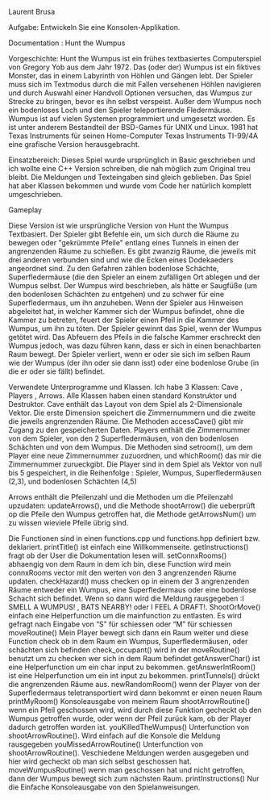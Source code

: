 Laurent Brusa

Aufgabe: Entwickeln Sie eine Konsolen-Applikation.

Documentation : Hunt the Wumpus

Vorgeschichte:
Hunt the Wumpus ist ein frühes textbasiertes Computerspiel von Gregory Yob aus dem Jahr 1972. Das (oder der) Wumpus ist ein fiktives Monster, das in einem Labyrinth von Höhlen und Gängen lebt. Der Spieler muss sich im Textmodus durch die mit Fallen versehenen Höhlen navigieren und durch Auswahl einer Handvoll Optionen versuchen, das Wumpus zur Strecke zu bringen, bevor es ihn selbst verspeist. Außer dem Wumpus noch ein bodenloses Loch und den Spieler teleportierende Fledermäuse.
Wumpus ist auf vielen Systemen programmiert und umgesetzt worden. Es ist unter anderem Bestandteil der BSD-Games für UNIX und Linux.
1981 hat Texas Instruments für seinen Home-Computer Texas Instruments TI-99/4A eine grafische Version herausgebracht.

Einsatzbereich:
Dieses Spiel wurde ursprünglich in Basic geschrieben und ich wollte eine C++ Version schreiben, die nah möglich zum Original treu bleibt.
Die Meldungen und Texteingaben sind gleich geblieben. Das Spiel hat aber Klassen bekommen und wurde vom Code her natürlich komplett umgeschrieben.

Gameplay 

Diese Version ist wie ursprüngliche Version von Hunt the Wumpus Textbasiert. Der Spieler gibt Befehle ein, um sich durch die Räume zu bewegen oder "gekrümmte Pfeile" entlang eines Tunnels in einen der angrenzenden Räume zu schießen. Es gibt zwanzig Räume, die jeweils mit drei anderen verbunden sind und wie die Ecken eines Dodekaeders angeordnet sind. Zu den Gefahren zählen bodenlose Schächte, Superfledermäuse (die den Spieler an einem zufälligen Ort ablegen und der Wumpus selbst. Der Wumpus wird beschrieben, als hätte er Saugfüße (um den bodenlosen Schächten zu entgehen) und zu schwer für eine Superfledermaus, um ihn anzuheben. Wenn der Spieler aus Hinweisen abgeleitet hat, in welcher Kammer sich der Wumpus befindet, ohne die Kammer zu betreten, feuert der Spieler einen Pfeil in die Kammer des Wumpus, um ihn zu töten. Der Spieler gewinnt das Spiel, wenn der Wumpus getötet wird. Das Abfeuern des Pfeils in die falsche Kammer erschreckt den Wumpus jedoch, was dazu führen kann, dass er sich in einen benachbarten Raum bewegt. Der Spieler verliert, wenn er oder sie sich im selben Raum wie der Wumpus (der ihn oder sie dann isst) oder eine bodenlose Grube (in die er oder sie fällt) befindet.

Verwendete Unterprogramme und Klassen.
Ich habe 3 Klassen: Cave , Players , Arrows.
Alle Klassen haben einen standard Konstruktor und Destruktor.
Cave enthält das Layout von dem Spiel als 2-Dimensionale Vektor. Die erste Dimension speichert die Zimmernummern und die zweite die jeweils angrenzenden Räume. Die Methoden accessCave() gibt mir Zugang zu den gespeicherten Daten.
Players enthält die Zimmernummer von dem Spieler, von den 2 Superfledermäusen, von den bodenlosen Schächten und von dem Wumpus.
Die Methoden sind setroom(), um dem Player eine neue Zimmernummer zuzuordnen, und whichRoom() das mir die Zimmernummer zurueckgibt.
Die Player sind in dem Spiel als Vektor von null bis 5 gespeichert, in die Reihenfolge : Spieler, Wumpus, Superfledermäusen (2,3), und bodenlosen Schächten (4,5)

Arrows enthält die Pfeilenzahl und die Methoden um die Pfeilenzahl upzudaten: updateArrows(), und die Methode shootArrow() die ueberprüft op die Pfeile den Wumpus getroffen hat, die Methode getArrowsNum() um zu wissen wieviele Pfeile übrig sind.

Die Functionen sind in einen functions.cpp und functions.hpp definiert bzw. deklariert.
printTitle() ist einfach eine Willkommenseite.
getInstructions() fragt ob der User die Dokumentation lesen will.
setConnxRooms() abhaengig von dem Raum in dem ich bin, diese Function wird mein connxRooms vector mit den werten von den 3 angrenzenden Räume updaten.
checkHazard() muss checken op in einem der 3 angrenzenden Räume entweder ein Wumpus, eine Superfledermaus oder eine bodenlose Schacht sich befindet. Wenn so dann wird die Meldung rausgegeben :I SMELL A WUMPUS! , BATS NEARBY! oder I FEEL A DRAFT!.
ShootOrMove() einfach eine Helperfunction um die mainfunction zu entlasten. Es wird gefragt nach Eingabe von “S” für schiessen oder “M” für schiessen
moveRoutine() Mein Player bewegt sich dann ein Raum weiter und diese Function check ob in dem Raum ein Wumpus, Superfledermäusen, oder schächten sich befinden
check_occupant() wird in der moveRoutine() benutzt um zu checken wer sich in dem Raum befindet 
getAnswerChar() ist eine Helperfunction um ein char input zu bekommen.
getAnswerIntRoom() ist eine Helperfunction um ein int input zu bekommen. 
printTunnels() drückt die angrenzenden Räume aus.
newRandomRoom() wenn der Player von der Superfledermaus teletransportiert wird dann bekommt er einen neuen Raum
printMyRoom() Konsoleausgabe von meinem Raum 
shootArrowRoutine() wenn ein Pfeil geschossen wird, wird durch diese Funktion gecheckt ob den Wumpus getroffen wurde, oder wenn der Pfeil zurück kam, ob der Player dadurch getroffen worden ist.
youKilledTheWumpus() Unterfunction von shootArrowRoutine(). Wird einfach auf die Konsole die Meldung rausgegeben
youMissedArrowRoutine() Unterfunction von shootArrowRoutine(). Veschiedene Meldungen werden ausgegeben und hier wird gecheckt ob man sich selbst geschossen hat.
moveWumpusRoutine() wenn man geschossen hat und nicht getroffen, dann der Wumpus bewegt sich zum nächsten Raum.
printInstructions()  Nur die Einfache Konsoleausgabe von den Spielanweisungen.
